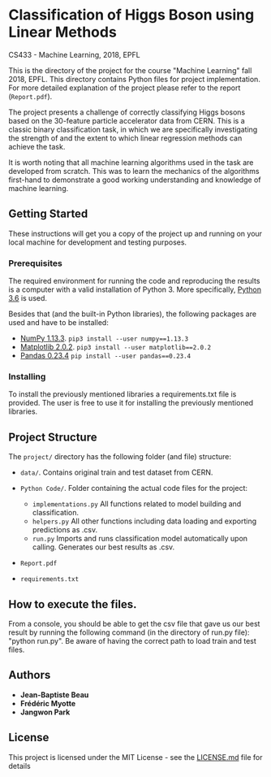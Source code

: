 # Classification of Higgs Boson using Linear Methods
CS433 - Machine Learning, 2018, EPFL

This is the directory of the project for the course "Machine Learning" fall 2018, EPFL. This directory contains Python files for project implementation. For more detailed explanation of the project please refer to the report (`Report.pdf`). 

The project presents a challenge of correctly classifying Higgs bosons based on the 30-feature particle accelerator data from CERN. This is a classic binary classification task, in which we are specifically investigating the strength of and the extent to which linear regression methods can achieve the task. 

It is worth noting that all machine learning algorithms used in the task are developed from scratch. This was to learn the mechanics of the algorithms first-hand to demonstrate a good working understanding and knowledge of machine learning. 

## Getting Started

These instructions will get you a copy of the project up and running on your local machine for development and testing purposes.

### Prerequisites

The required environment for running the code and reproducing the results is a computer with a valid installation of Python 3. More specifically, [Python 3.6](https://docs.python.org/3.6/) is used.

Besides that (and the built-in Python libraries), the following packages are used and have to be installed:

* [NumPy 1.13.3](http://www.numpy.org). `pip3 install --user numpy==1.13.3`
* [Matplotlib 2.0.2](https://matplotlib.org). `pip3 install --user matplotlib==2.0.2`
* [Pandas 0.23.4](https://pandas.pydata.org)    `pip install --user pandas==0.23.4`

### Installing

To install the previously mentioned libraries a requirements.txt file is provided. The user is free to use it for installing the previously mentioned libraries.  

## Project Structure

The `project/` directory has the following folder (and file) structure:

* `data/`. Contains original train and test dataset from CERN.

* `Python Code/`. Folder containing the actual code files for the project:
    * `implementations.py` All functions related to model building and classification.
    * `helpers.py` All other functions including data loading and exporting predictions as .csv.
    * `run.py` Imports and runs classification model automatically upon calling. Generates our best results as .csv.

* `Report.pdf`
* `requirements.txt`


## How to execute the files.
	
From a console, you should be able to get the csv file that gave us our best result by running the following command (in the directory of run.py file): "python run.py". Be aware of having the correct path to load train and test files.

## Authors

* **Jean-Baptiste Beau** 
* **Frédéric Myotte** 
* **Jangwon Park** 

## License

This project is licensed under the MIT License - see the [LICENSE.md](LICENSE.md) file for details
